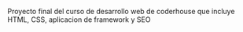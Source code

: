 Proyecto final del curso de desarrollo web de coderhouse que incluye HTML, CSS, aplicacion de framework y SEO
